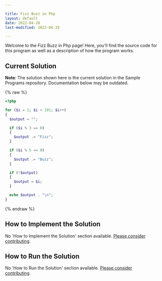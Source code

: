 ```yaml
---

title: Fizz Buzz in Php
layout: default
date: 2022-04-28
last-modified: 2022-04-29

---
```


Welcome to the Fizz Buzz in Php page! Here, you'll find the source code for this program as well as a description of how the program works.

## Current Solution

**Note**: The solution shown here is the current solution in the Sample Programs repository. Documentation below may be outdated.

{% raw %}

```Php
<?php

for ($i = 1; $i < 101; $i++)
{
  $output = "";

  if ($i % 3 == 0)
  {
    $output .= "Fizz";
  }

  if ($i % 5 == 0)
  {
    $output .= "Buzz";
  }

  if (!$output)
  {
    $output = $i;
  }

  echo $output . "\n";
}
```

{% endraw %}

## How to Implement the Solution

No 'How to Implement the Solution' section available. [Please consider contributing](https://github.com/TheRenegadeCoder/sample-programs-website).

## How to Run the Solution

No 'How to Run the Solution' section available. [Please consider contributing](https://github.com/TheRenegadeCoder/sample-programs-website).